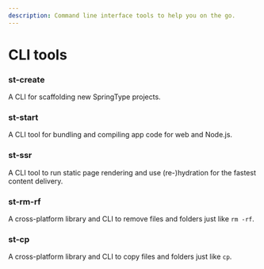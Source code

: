 ```yaml
---
description: Command line interface tools to help you on the go.
---
```


# CLI tools

### st-create

A CLI for scaffolding new SpringType projects.

### st-start

A CLI tool for bundling and compiling app code for web and Node.js.

### st-ssr

A CLI tool to run static page rendering and use \(re-\)hydration for the fastest content delivery.

### st-rm-rf

A cross-platform library and CLI to remove files and folders just like `rm -rf`.

### st-cp

A cross-platform library and CLI to copy files and folders just like `cp`.

